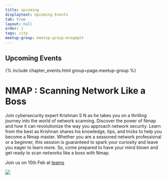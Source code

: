 ```yaml
---
title: upcoming
displaytext: Upcoming Events
tab: true
layout: null
order: 1
tags: iitp
meetup-group: meetup-group-mrogmpnt
---
```


## Upcoming Events

{% include chapter_events.html group=page.meetup-group %}
# NMAP : Scanning Network Like a Boss
Join cybersecurity expert Krishnan S N as he takes you on a thrilling journey into the world of network scanning. Discover the power of Nmap and how it can revolutionize the way you approach network security. Learn from the best as Krishnan shares his knowledge, tips, and tricks to help you become a Nmap master. Whether you are a seasoned network professional or a beginner, this session is guaranteed to spark your curiosity and leave you eager to learn more. So, come prepared to have your mind blown and get ready to scan networks like a boss with Nmap.

Join us on 15th Feb at [teams](https://teams.microsoft.com/l/meetup-join/19%3ameeting_ZTJkMDk2NjktNWU4Yi00MWE4LWE0NmMtMTcwYjFkNTlmYmY4%40thread.v2/0?context=%7b%22Tid%22%3a%22a57f7d92-038e-4d4c-8265-7cd2beb33b34%22%2c%22Oid%22%3a%229b130259-1893-4364-bf5d-bd96d925ad0b%22%7d)

<img src="assets/images/p3.png" style="width=60vw" />